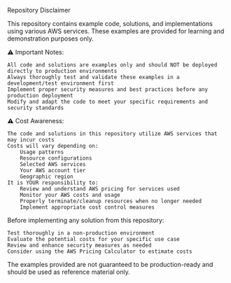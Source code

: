 Repository Disclaimer

This repository contains example code, solutions, and implementations using various AWS services. These examples are provided for learning and demonstration purposes only.

⚠️ Important Notes:

    All code and solutions are examples only and should NOT be deployed directly to production environments
    Always thoroughly test and validate these examples in a development/test environment first
    Implement proper security measures and best practices before any production deployment
    Modify and adapt the code to meet your specific requirements and security standards

⚠️ Cost Awareness:

    The code and solutions in this repository utilize AWS services that may incur costs
    Costs will vary depending on:
        Usage patterns
        Resource configurations
        Selected AWS services
        Your AWS account tier
        Geographic region
    It is YOUR responsibility to:
        Review and understand AWS pricing for services used
        Monitor your AWS costs and usage
        Properly terminate/cleanup resources when no longer needed
        Implement appropriate cost control measures

Before implementing any solution from this repository:

    Test thoroughly in a non-production environment
    Evaluate the potential costs for your specific use case
    Review and enhance security measures as needed
    Consider using the AWS Pricing Calculator to estimate costs

The examples provided are not guaranteed to be production-ready and should be used as reference material only.
